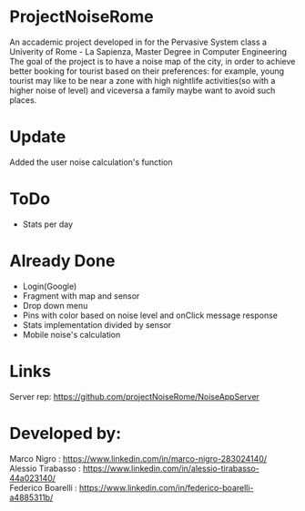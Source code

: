 # ProjectNoiseRome
An accademic project developed in for the Pervasive System class a Univerity of Rome - La Sapienza, Master Degree in Computer Engineering<br />
The goal of the project is to have a noise map of the city, in order to achieve better booking for tourist based on their preferences: for example, young tourist may like to be near a zone with high nightlife activities(so with a higher noise of level) and viceversa a family maybe want to avoid such places. <br />

# Update
Added the user noise calculation's function

# ToDo
- Stats per day

# Already Done

- Login(Google)
- Fragment with map and sensor
- Drop down menu 
- Pins with color based on noise level and onClick message response
- Stats implementation divided by sensor
- Mobile noise's calculation

# Links
Server rep: https://github.com/projectNoiseRome/NoiseAppServer

# Developed by:<br />
Marco Nigro       : https://www.linkedin.com/in/marco-nigro-283024140/<br />
Alessio Tirabasso : https://www.linkedin.com/in/alessio-tirabasso-44a023140/<br />
Federico Boarelli : https://www.linkedin.com/in/federico-boarelli-a4885311b/<br />
